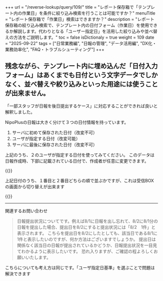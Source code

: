 +++
url = "/reverse-lookup/query/109/"
title = "レポート保存箱で「テンプレート内の作業日」を条件に絞り込み検索を行うことは可能ですか？"
menuTitle = "レポート保存箱で「作業日」検索はできますか？"
description = "レポート保存箱の絞り込み検索で、テンプレート内の日付フォーム（作業日）を使用できるか解説します。代わりとなる「ユーザー指定日」を活用した絞り込みや並べ替えの方法をご説明します。"
toc = false
isDictionaly = true
weight = 109
date = "2025-09-22"
tags = ["日常業務編", "日報の管理", "データ活用編", "DX化・業務効率化", "FAQ・トラブルシューティング"]
+++

## 残念ながら、テンプレート内に埋め込んだ「日付入力フォーム」はあくまでも日付という文字データでしかなく、並べ替えや絞り込みといった用途には使うことが出来ません。

「一部スタッフが日報を後日提出するケース」に対応することができれば良いと解釈しました。

NipoPlusの日報は大きく分けて３つの日付情報を持っています。

1. サーバに初めて保存された日付（改変不可）
2. ユーザが指定する日付（改変可能）
3. サーバに最後に保存された日付（改変不可）

上記のうち、２のユーザが指定する日付を使ってみてください。
このデータは日報作成時、下部に記載されている日付で、作成者が任意に変更できます。

{{<iTablet filename="img/p1" msg="" alice="ok">}}

上記日付のうち、１番目と２番目どちらの順で並ぶかですが、これは受信BOXの画面から切り替えが出来ます

{{<iTablet filename="img/p2" msg="" alice="ok">}}

---

関連するお問い合わせ

> 日報提出状況についてです。例えば8/1に日報を出し忘れて、8/2に8/1分の日報を提出した場合、提出日を8/2にすると提出状況には「8/2　1件」と表示されます。
> こちらを提出日を8/2にしたとしても、該当日である8/1に1件と表示したいのですが、何か方法はございますでしょうか。
> 提出日は関係なく該当日の日報が提出されているかどうか、日報提出状況を一目見てわかるように表示したいです。
> 恐れ入りますが、ご確認の程よろしくお願いいたします。

こちらについても考え方は同じです。「ユーザ指定日基準」を選ぶことで問題は解決できます
